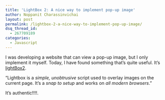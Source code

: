```yaml
---
title: 'LightBox 2: A nice way to implement pop-up image'
author: Noppanit Charassinvichai
layout: post
permalink: /lightbox-2-a-nice-way-to-implement-pop-up-image/
dsq_thread_id:
  - 267709189
categories:
  - Javascript
---
```

I was developing a website that can view a pop-up image, but I only implement it myself. Today, I have found something that&#8217;s quite useful. It&#8217;s [lightBox2][1].

&#8220;Lightbox is a *simple, unobtrusive* script used to overlay images on the current page. It&#8217;s a *snap to setup* and works on *all modern browsers*.&#8221;

It&#8217;s authentic!!!!.

 [1]: http://www.lokeshdhakar.com/projects/lightbox2/